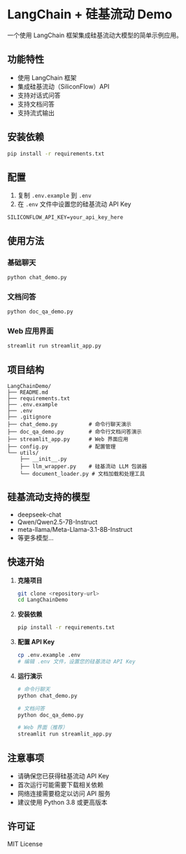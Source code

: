 # LangChain + 硅基流动 Demo

一个使用 LangChain 框架集成硅基流动大模型的简单示例应用。

## 功能特性

- 使用 LangChain 框架
- 集成硅基流动（SiliconFlow）API
- 支持对话式问答
- 支持文档问答
- 支持流式输出

## 安装依赖

```bash
pip install -r requirements.txt
```

## 配置

1. 复制 `.env.example` 到 `.env`
2. 在 `.env` 文件中设置您的硅基流动 API Key

```
SILICONFLOW_API_KEY=your_api_key_here
```

## 使用方法

### 基础聊天
```bash
python chat_demo.py
```

### 文档问答
```bash
python doc_qa_demo.py
```

### Web 应用界面
```bash
streamlit run streamlit_app.py
```

## 项目结构

```
LangChainDemo/
├── README.md
├── requirements.txt
├── .env.example
├── .env
├── .gitignore
├── chat_demo.py          # 命令行聊天演示
├── doc_qa_demo.py        # 命令行文档问答演示
├── streamlit_app.py      # Web 界面应用
├── config.py             # 配置管理
└── utils/
    ├── __init__.py
    ├── llm_wrapper.py    # 硅基流动 LLM 包装器
    └── document_loader.py # 文档加载和处理工具
```

## 硅基流动支持的模型

- deepseek-chat
- Qwen/Qwen2.5-7B-Instruct
- meta-llama/Meta-Llama-3.1-8B-Instruct
- 等更多模型...

## 快速开始

1. **克隆项目**
   ```bash
   git clone <repository-url>
   cd LangChainDemo
   ```

2. **安装依赖**
   ```bash
   pip install -r requirements.txt
   ```

3. **配置 API Key**
   ```bash
   cp .env.example .env
   # 编辑 .env 文件，设置您的硅基流动 API Key
   ```

4. **运行演示**
   ```bash
   # 命令行聊天
   python chat_demo.py
   
   # 文档问答
   python doc_qa_demo.py
   
   # Web 界面（推荐）
   streamlit run streamlit_app.py
   ```

## 注意事项

- 请确保您已获得硅基流动 API Key
- 首次运行可能需要下载相关依赖
- 网络连接需要稳定以访问 API 服务
- 建议使用 Python 3.8 或更高版本

## 许可证

MIT License
